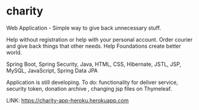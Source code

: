 # charity
Web Application - Simple way to give back unnecessary stuff.

Help without registration or help with your personal account. Order courier and give back things that other needs. Help Foundations create better world.

Spring Boot, Spring Security, Java, HTML, CSS, Hibernate, JSTL, JSP, MySQL, JavaScript, Spring Data JPA

Application is still developing. To do: functionality for deliver service, security token, donation archive , changing jsp files on Thymeleaf.

LINK: https://charity-app-heroku.herokuapp.com
